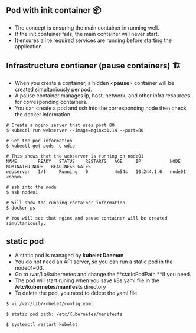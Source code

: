 ## Pod with init container 📦

- The concept is ensuring the main container in running well.
- If the init container fails, the main container will never start. 
- It ensures all te required services are running before starting the application.


## Infrastructure contianer (pause containers) 🏗

- When you create a container, a hidden <**pause**> container will be created simultaniously per pod.
- A pause container manages ip, host, network, and other infra resources for corresponding containers. 
- You can create a pod and ssh into the corresponding node then check the docker information 

```
# Create a nginx server that uses port 80 
$ kubectl run webserver --image=nginx:1.14 --port=80

# Get the pod information 
$ kubectl get pods -o wdie 

# This shows that the webserver is running on node01 
NAME        READY   STATUS    RESTARTS   AGE     IP           NODE     NOMINATED NODE   READINESS GATES
webserver   1/1     Running   0          4m54s   10.244.1.6   node01   <none>  

# ssh into the node 
$ ssh node01

# Will show the running container information 
$ docker ps 

# You will see that nginx and pause container will be created simultaniously.
```

## static pod
- A static pod is managed by **kubelet Daemon**
- You do not need an API server, so you can run a static pod in the node01~03.
- Go to /var/lib/kubernetes and change the **staticPodPath **if you need.
- The pod will start runing when you save k8s yaml file in the **/etc/kubernetes/manifest**s directory
- To delete the pod, you need to delete the yaml file 

```
$ vi /var/lib/kubelet/config.yaml 

$ static pod path: /etc/Kubernetes/manifests

$ systemctl restart kubelet
```

